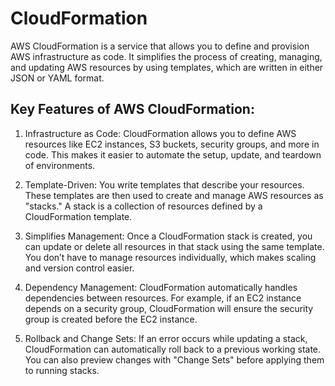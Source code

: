 # CloudFormation

AWS CloudFormation is a service that allows you to define and provision AWS infrastructure as code. It simplifies the process of creating, managing, and updating AWS resources by using templates, which are written in either JSON or YAML format.

## Key Features of AWS CloudFormation:
1. Infrastructure as Code: CloudFormation allows you to define AWS resources like EC2 instances, S3 buckets, security groups, and more in code. This makes it easier to automate the setup, update, and teardown of environments.

2. Template-Driven: You write templates that describe your resources. These templates are then used to create and manage AWS resources as "stacks." A stack is a collection of resources defined by a CloudFormation template.

3. Simplifies Management: Once a CloudFormation stack is created, you can update or delete all resources in that stack using the same template. You don’t have to manage resources individually, which makes scaling and version control easier.

4. Dependency Management: CloudFormation automatically handles dependencies between resources. For example, if an EC2 instance depends on a security group, CloudFormation will ensure the security group is created before the EC2 instance.

5. Rollback and Change Sets: If an error occurs while updating a stack, CloudFormation can automatically roll back to a previous working state. You can also preview changes with "Change Sets" before applying them to running stacks.